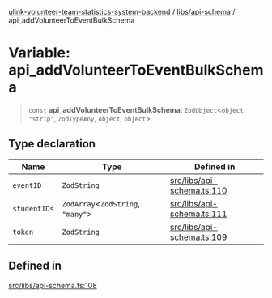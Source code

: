 [ulink-volunteer-team-statistics-system-backend](../wiki/Home) / [libs/api-schema](../wiki/libs.api-schema) / api\_addVolunteerToEventBulkSchema

# Variable: api\_addVolunteerToEventBulkSchema

> `const` **api\_addVolunteerToEventBulkSchema**: `ZodObject`\<`object`, `"strip"`, `ZodTypeAny`, `object`, `object`\>

## Type declaration

| Name | Type | Defined in |
| ------ | ------ | ------ |
| `eventID` | `ZodString` | [src/libs/api-schema.ts:110](https://github.com/Ulink-Volunteer-Team/statistics-system/blob/main/src/libs/api-schema.ts#L110) |
| `studentIDs` | `ZodArray`\<`ZodString`, `"many"`\> | [src/libs/api-schema.ts:111](https://github.com/Ulink-Volunteer-Team/statistics-system/blob/main/src/libs/api-schema.ts#L111) |
| `token` | `ZodString` | [src/libs/api-schema.ts:109](https://github.com/Ulink-Volunteer-Team/statistics-system/blob/main/src/libs/api-schema.ts#L109) |

## Defined in

[src/libs/api-schema.ts:108](https://github.com/Ulink-Volunteer-Team/statistics-system/blob/main/src/libs/api-schema.ts#L108)
